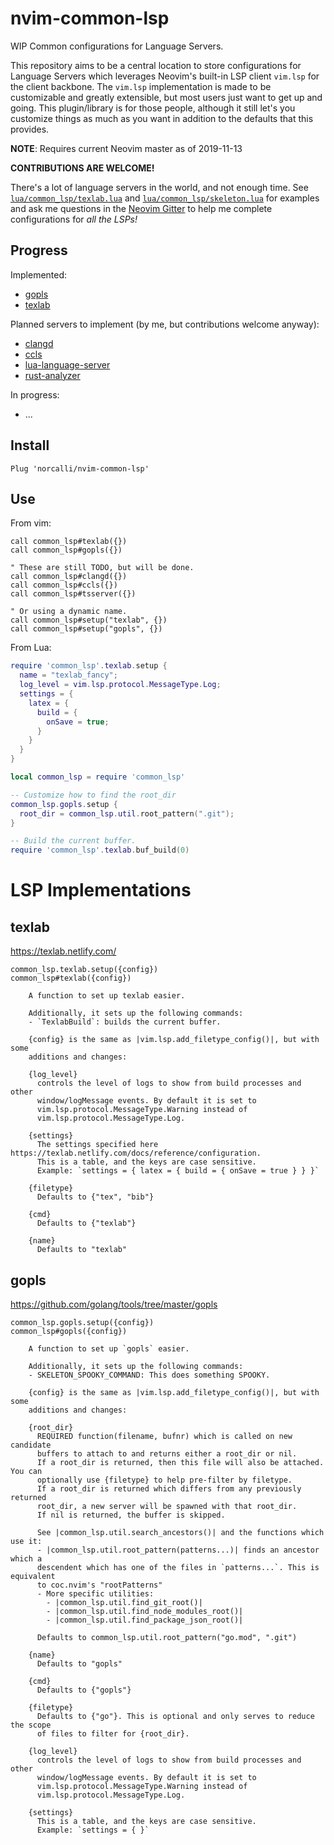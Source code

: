 # nvim-common-lsp

WIP Common configurations for Language Servers.

This repository aims to be a central location to store configurations for
Language Servers which leverages Neovim's built-in LSP client `vim.lsp` for the
client backbone. The `vim.lsp` implementation is made to be customizable and
greatly extensible, but most users just want to get up and going. This
plugin/library is for those people, although it still let's you customize
things as much as you want in addition to the defaults that this provides.

**NOTE**: Requires current Neovim master as of 2019-11-13

**CONTRIBUTIONS ARE WELCOME!**

There's a lot of language servers in the world, and not enough time.  See
[`lua/common_lsp/texlab.lua`](https://github.com/norcalli/nvim-common-lsp/blob/master/lua/common_lsp/texlab.lua)
and
[`lua/common_lsp/skeleton.lua`](https://github.com/norcalli/nvim-common-lsp/blob/master/lua/common_lsp/skeleton.lua)
for examples and ask me questions in the [Neovim
Gitter](https://gitter.im/neovim/neovim) to help me complete configurations for
*all the LSPs!*

## Progress

Implemented:
- [gopls](https://github.com/norcalli/nvim-common-lsp#gopls)
- [texlab](https://github.com/norcalli/nvim-common-lsp#texlab)

Planned servers to implement (by me, but contributions welcome anyway):
- [clangd](https://clang.llvm.org/extra/clangd/Installation.html)
- [ccls](https://github.com/MaskRay/ccls)
- [lua-language-server](https://github.com/sumneko/lua-language-server)
- [rust-analyzer](https://github.com/rust-analyzer/rust-analyzer)

In progress:
- ...

## Install

`Plug 'norcalli/nvim-common-lsp'`

## Use

From vim:
```vim
call common_lsp#texlab({})
call common_lsp#gopls({})

" These are still TODO, but will be done.
call common_lsp#clangd({})
call common_lsp#ccls({})
call common_lsp#tsserver({})

" Or using a dynamic name.
call common_lsp#setup("texlab", {})
call common_lsp#setup("gopls", {})
```

From Lua:
```lua
require 'common_lsp'.texlab.setup {
  name = "texlab_fancy";
  log_level = vim.lsp.protocol.MessageType.Log;
  settings = {
    latex = {
      build = {
        onSave = true;
      }
    }
  }
}

local common_lsp = require 'common_lsp'

-- Customize how to find the root_dir
common_lsp.gopls.setup {
  root_dir = common_lsp.util.root_pattern(".git");
}

-- Build the current buffer.
require 'common_lsp'.texlab.buf_build(0)
```

# LSP Implementations

## texlab

https://texlab.netlify.com/

```
common_lsp.texlab.setup({config})
common_lsp#texlab({config})

    A function to set up texlab easier.

    Additionally, it sets up the following commands:
    - `TexlabBuild`: builds the current buffer.

    {config} is the same as |vim.lsp.add_filetype_config()|, but with some
    additions and changes:

    {log_level}
      controls the level of logs to show from build processes and other
      window/logMessage events. By default it is set to
      vim.lsp.protocol.MessageType.Warning instead of
      vim.lsp.protocol.MessageType.Log.

    {settings}
      The settings specified here https://texlab.netlify.com/docs/reference/configuration.
      This is a table, and the keys are case sensitive.
      Example: `settings = { latex = { build = { onSave = true } } }`

    {filetype}
      Defaults to {"tex", "bib"}

    {cmd}
      Defaults to {"texlab"}

    {name}
      Defaults to "texlab"
```

## gopls

https://github.com/golang/tools/tree/master/gopls

```
common_lsp.gopls.setup({config})
common_lsp#gopls({config})

    A function to set up `gopls` easier.
   
    Additionally, it sets up the following commands:
    - SKELETON_SPOOKY_COMMAND: This does something SPOOKY.
   
    {config} is the same as |vim.lsp.add_filetype_config()|, but with some
    additions and changes:
   
    {root_dir}
      REQUIRED function(filename, bufnr) which is called on new candidate
      buffers to attach to and returns either a root_dir or nil.
      If a root_dir is returned, then this file will also be attached. You can
      optionally use {filetype} to help pre-filter by filetype.
      If a root_dir is returned which differs from any previously returned
      root_dir, a new server will be spawned with that root_dir.
      If nil is returned, the buffer is skipped.
 
      See |common_lsp.util.search_ancestors()| and the functions which use it:
      - |common_lsp.util.root_pattern(patterns...)| finds an ancestor which a
      descendent which has one of the files in `patterns...`. This is equivalent
      to coc.nvim's "rootPatterns"
      - More specific utilities:
        - |common_lsp.util.find_git_root()|
        - |common_lsp.util.find_node_modules_root()|
        - |common_lsp.util.find_package_json_root()|
   
      Defaults to common_lsp.util.root_pattern("go.mod", ".git")
   
    {name}
      Defaults to "gopls"
   
    {cmd}
      Defaults to {"gopls"}
   
    {filetype}
      Defaults to {"go"}. This is optional and only serves to reduce the scope
      of files to filter for {root_dir}.
   
    {log_level}
      controls the level of logs to show from build processes and other
      window/logMessage events. By default it is set to
      vim.lsp.protocol.MessageType.Warning instead of
      vim.lsp.protocol.MessageType.Log.
   
    {settings}
      This is a table, and the keys are case sensitive.
      Example: `settings = { }`
```

